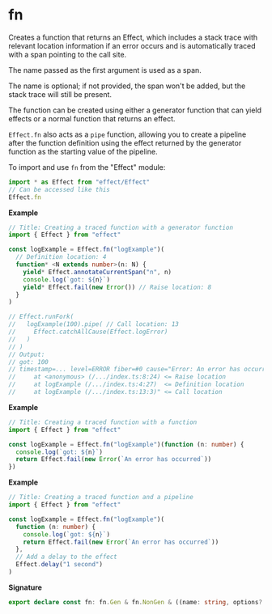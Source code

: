 # fn

Creates a function that returns an Effect, which includes a stack trace
with relevant location information if an error occurs and is automatically
traced with a span pointing to the call site.

The name passed as the first argument is used as a span.

The name is optional; if not provided, the span won't be added, but the stack trace will still be present.

The function can be created using either a generator function that can yield
effects or a normal function that returns an effect.

`Effect.fn` also acts as a `pipe` function, allowing you to create a pipeline
after the function definition using the effect returned by the generator
function as the starting value of the pipeline.

To import and use `fn` from the "Effect" module:

```ts
import * as Effect from "effect/Effect"
// Can be accessed like this
Effect.fn
```

**Example**

```ts
// Title: Creating a traced function with a generator function
import { Effect } from "effect"

const logExample = Effect.fn("logExample")(
  // Definition location: 4
  function* <N extends number>(n: N) {
    yield* Effect.annotateCurrentSpan("n", n)
    console.log(`got: ${n}`)
    yield* Effect.fail(new Error()) // Raise location: 8
  }
)

// Effect.runFork(
//   logExample(100).pipe( // Call location: 13
//     Effect.catchAllCause(Effect.logError)
//   )
// )
// Output:
// got: 100
// timestamp=... level=ERROR fiber=#0 cause="Error: An error has occurred
//     at <anonymous> (/.../index.ts:8:24) <= Raise location
//     at logExample (/.../index.ts:4:27)  <= Definition location
//     at logExample (/.../index.ts:13:3)" <= Call location
```

**Example**

```ts
// Title: Creating a traced function with a function
import { Effect } from "effect"

const logExample = Effect.fn("logExample")(function (n: number) {
  console.log(`got: ${n}`)
  return Effect.fail(new Error(`An error has occurred`))
})
```

**Example**

```ts
// Title: Creating a traced function and a pipeline
import { Effect } from "effect"

const logExample = Effect.fn("logExample")(
  function (n: number) {
    console.log(`got: ${n}`)
    return Effect.fail(new Error(`An error has occurred`))
  },
  // Add a delay to the effect
  Effect.delay("1 second")
)
```

**Signature**

```ts
export declare const fn: fn.Gen & fn.NonGen & ((name: string, options?: Tracer.SpanOptions) => fn.Gen & fn.NonGen)
```
